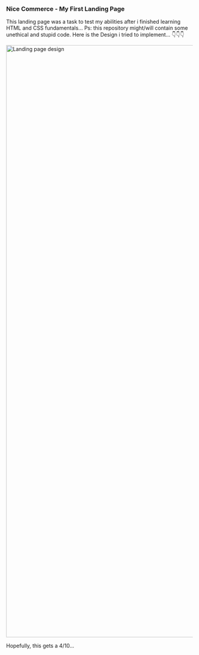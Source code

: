 ### Nice Commerce - My First Landing Page

This landing page was a task to test my abilities after i finished learning HTML and CSS fundamentals...
Ps: this repository might/will contain some unethical and stupid code.
Here is the Design i tried to implement...
👇👇👇

<img width="1600" alt="Landing page design" src="https://user-images.githubusercontent.com/57061186/147747991-0f3e5fb2-b2e2-4d17-82e5-2113e1cf61f2.png">

Hopefully, this gets a 4/10...
